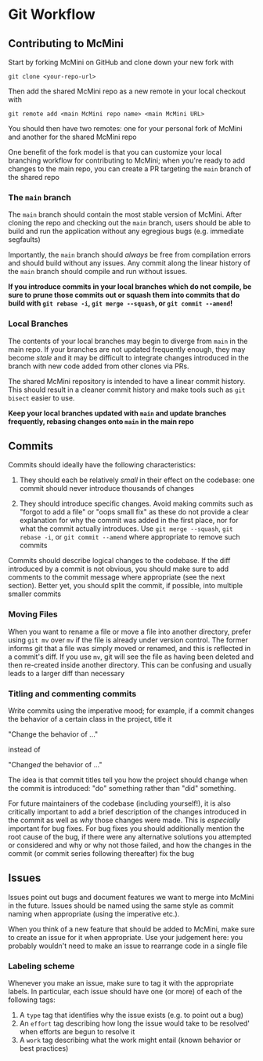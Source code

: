 # Git Workflow

## Contributing to McMini 

Start by forking McMini on GitHub and clone down your new fork with

``` git clone <your-repo-url> ```

Then add the shared McMini repo as a new remote in your local checkout
with 

``` git remote add <main McMini repo name> <main McMini URL> ```

You should then have two remotes: one for your personal fork of McMini
and another for the shared McMini repo

One benefit of the fork model is that you can customize your local
branching workflow for contributing to McMini; when you're ready to
add changes to the main repo, you can create a PR targeting the `main`
branch of the shared repo

### The `main` branch

The `main` branch should contain the most stable version of McMini.
After cloning the repo and checking out the `main` branch, users
should be able to build and run the application without any egregious
bugs (e.g. immediate segfaults) 

Importantly, the `main` branch should *always* be free from
compilation errors and should build without any issues. Any commit
along the linear history of the `main` branch should compile and run
without issues.

**If you introduce commits in your local branches which do not
compile, be sure to prune those commits out or squash them into
commits that do build with `git rebase -i`, `git merge --squash`, or
`git commit --amend`!**

### Local Branches

The contents of your local branches may begin to diverge from `main`
in the main repo. If your branches are not updated frequently enough,
they may become *stale* and it may be difficult to integrate changes
introduced in the branch with new code added from other clones via
PRs.

The shared McMini repository is intended to have a linear commit
history.  This should result in a cleaner commit history and make
tools such as `git bisect` easier to use. 

**Keep your local branches updated with `main` and update branches
frequently, rebasing changes onto `main` in the main repo** 

## Commits

Commits should ideally have the following characteristics:

1. They should each be relatively *small* in their effect on the
codebase: one commit should never introduce thousands of changes

2. They should introduce specific changes. Avoid making commits such
as "forgot to add a file" or "oops small fix" as these do not
provide a clear explanation for why the commit was added in the first
place, nor for what the commit actually introduces. Use `git merge
--squash`, `git rebase -i`, or `git commit --amend` where appropriate
to remove such commits

Commits should describe logical changes to the codebase. If the diff
introduced by a commit is not obvious, you should make sure to add
comments to the commit message where appropriate (see the next
section). Better yet, you should split the commit, if possible, into
multiple smaller commits

### Moving Files

When you want to rename a file or move a file into another directory,
prefer using `git mv` over `mv` if the file is already under version
control. The former informs git that a file was simply moved or
renamed, and this is reflected in a commit's diff. If you use `mv`,
git will see the file as having been deleted and then re-created
inside another directory. This can be confusing and usually leads to a
larger diff than necessary

### Titling and commenting commits

Write commits using the imperative mood; for example, if a commit
changes the behavior of a certain class in the project, title it 

  "Change the behavior of ..."

instead of 

  "Change*d* the behavior of ..."

The idea is that commit titles tell you how the project should change
when the commit is introduced: "do" something  rather than "did"
something.

For future maintainers of the codebase (including yourself!), it is
also critically important to add a brief description of the changes
introduced in the commit as well as *why* those changes were made.
This is *especially* important for bug fixes. For bug fixes you should
additionally mention the root cause of the bug, if there were any
alternative solutions you attempted or considered and why or why not
those failed, and how the changes in the commit (or commit series
following thereafter) fix the bug

## Issues

Issues point out bugs and document features we want to merge into
McMini in the future. Issues should be named using the same style as
commit naming when appropriate (using the imperative etc.).

When you think of a new feature that should be added to McMini, make
sure to create an issue for it when appropriate. Use your judgement
here: you probably wouldn't need to make an issue to rearrange code in
a single file

### Labeling scheme

Whenever you make an issue, make sure to tag it with the appropriate
labels.  In particular, each issue should have one (or more) of each
of the following tags:

  1. A `type` tag that identifies why the issue exists (e.g. to point
     out a bug)
  2. An `effort` tag describing how long the issue would take to be
     resolved' when efforts are begun to resolve it
  3. A `work` tag describing what the work might entail (known
     behavior	or best practices)
